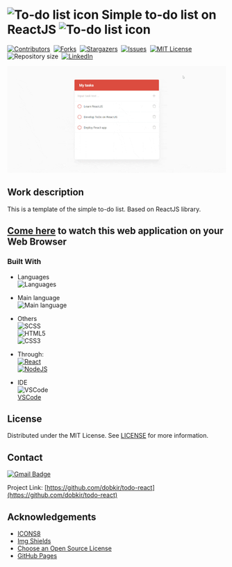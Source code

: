 # ![To-do list icon](https://img.icons8.com/ios/36/7bb9ec/checklist--v2.png) Simple to-do list on ReactJS ![To-do list icon](https://img.icons8.com/ios/36/7bb9ec/checklist--v2.png) 

[![Contributors][contributors-shield]][contributors-url]&nbsp;
[![Forks][forks-shield]][forks-url]&nbsp;
[![Stargazers][stars-shield]][stars-url]&nbsp;
[![Issues][issues-shield]][issues-url]&nbsp;
[![MIT License][license-shield]][license-url]&nbsp;
![Repository size][repo-size-shield]&nbsp;
[![LinkedIn][linkedin-shield]][linkedin-url]

![Website trailer][product-screenshot]

<!-- WORK DESCRIPTION -->
## Work description

This is a template of the simple to-do list. Based on ReactJS library.

<!-- LINK TO WEBSITE -->
## [Come here](https://dobkir.github.io/todo-react/) to watch this web application on your Web Browser

<!-- TOOLS -->
### Built With

- Languages<br>
![Languages][languages-shield]

- Main language<br>
![Main language][main-language-shield]

- Others<br>
![SCSS](https://img.shields.io/badge/SCSS-27.2%25-bf4080?logo=Html5&logoColor=bf4080&style=for-the-badge)<br>
![HTML5](https://img.shields.io/badge/HTML5-14.4%25-e34c26?logo=HTML5&logoColor=e34c26&style=for-the-badge)<br>
![CSS3](https://img.shields.io/badge/CSS3-3.1%25-563d7c?logo=CSS3&logoColor=fff&style=for-the-badge)

- Through:<br>
[![React](https://img.shields.io/badge/React-282c34?style=for-the-badge&logo=React&logoColor=61dafb)](https://reactjs.org/)<br>
[![NodeJS](https://img.shields.io/badge/Node.js-026e00?style=for-the-badge&logo=Node.js&logoColor=fff)](https://nodejs.org/)


- IDE<br>
![VSCode](https://img.icons8.com/color/48/000000/visual-studio-code-2019.png)<br>
 [VSCode](https://code.visualstudio.com/)

<!-- LICENSE -->
## License

Distributed under the MIT License. See [LICENSE](LICENSE.txt) for more information.

<!-- CONTACT -->
## Contact

[![Gmail Badge](https://img.shields.io/badge/Gmail-d14836?style=for-the-badge&logo=Gmail&logoColor=white&link=mailto:p.kirillov2020@gmail.com)](mailto:p.kirillov2020@gmail.com)

Project Link: [https://github.com/dobkir/todo-react](https://github.com/dobkir/todo-react)

<!-- ACKNOWLEDGEMENTS -->
## Acknowledgements
- [ICONS8](https://icons8.com/)
- [Img Shields](https://shields.io)
- [Choose an Open Source License](https://choosealicense.com)
- [GitHub Pages](https://pages.github.com)

<!-- MARKDOWN LINKS & IMAGES -->
<!-- https://www.markdownguide.org/basic-syntax/#reference-style-links -->
[contributors-shield]: https://img.shields.io/github/contributors/dobkir/todo-react.svg?style=for-the-badge
[contributors-url]: https://github.com/dobkir/todo-react/graphs/contributors
[forks-shield]: https://img.shields.io/github/forks/dobkir/todo-react.svg?style=for-the-badge
[forks-url]: https://github.com/dobkir/todo-react/network/members
[stars-shield]: https://img.shields.io/github/stars/dobkir/todo-react.svg?style=for-the-badge
[stars-url]: https://github.com/dobkir/todo-react/stargazers
[issues-shield]: https://img.shields.io/github/issues/dobkir/todo-react.svg?style=for-the-badge
[issues-url]: https://github.com/dobkir/todo-react/issues
[license-shield]: https://img.shields.io/github/license/dobkir/todo-react.svg?style=for-the-badge
[license-url]: https://github.com/dobkir/todo-react/blob/master/LICENSE.txt
[linkedin-shield]: https://img.shields.io/badge/-LinkedIn-black.svg?style=for-the-badge&logo=linkedin&colorB=555
[linkedin-url]: https://www.linkedin.com/in/pavel-kirillov-dobkir
[repo-size-shield]: https://img.shields.io/github/repo-size/dobkir/todo-react.svg?style=for-the-badge
[languages-shield]: https://img.shields.io/github/languages/count/dobkir/todo-react.svg?style=for-the-badge
[main-language-shield]: https://img.shields.io/github/languages/top/dobkir/todo-react.svg?style=for-the-badge&color=f1e05a
[product-screenshot]: https://github.com/dobkir/trailers/blob/master/todo_react_trailer/todo_react_trailer.gif